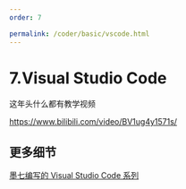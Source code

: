 ```yaml
---
order: 7

permalink: /coder/basic/vscode.html
---
```


# 7.Visual Studio Code

这年头什么都有教学视频

https://www.bilibili.com/video/BV1ug4y1571s/

<BiliBili bvid="BV1ug4y1571s" />

## 更多细节

[墨七编写的 Visual Studio Code 系列](/bookmark/tools/vscode/)
